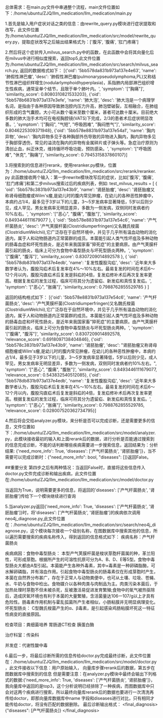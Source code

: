 总体需求：在main.py文件中串通整个流程，main文件位置如下：/home/ubuntu/ZJQ/llm_medication/llm_medication/main.py

1.首先是输入用户症状对话之类的信息：由rewrite_query.py模块进行症状提取和改写，此文件位置为:/home/ubuntu/ZJQ/llm_medication/llm_medication/src/model/rewrite_query.py，提取症状改写之后输出结果格式为：['腹泻', '腹痛', '肛门疼痛']

2.然后将这个症状传入milvus_search.py中的函数，在此函数中会将其向量化后在milvus中进行相似度搜索，返回top5,此文件位置为:/home/ubuntu/ZJQ/llm_medication/llm_medication/src/search/milvus_search.py, 返回的数据格式如下：
[{'oid': '5bb578da831b973a137e4e63', 'name': '肺假性淋巴瘤', 'desc': '肺假性淋巴瘤(pulmonarypseudolymphoma,PL)又称结节性淋巴组织样增生(nodularlymphoidhyperplasia)，系指肺内局部淋巴组织增生性疾病，通常呈单个结节，且限于单个肺叶内。', 'symptom': '["胸痛"]', 'similarity_score': 0.8080310821533203}, {'oid': '5bb578b6831b973a137e3efe', 'name': '肺大泡', 'desc': '肺大泡是一个病理学名词，是指由于各种原因导致肺泡腔内压力升高，肺泡壁破裂，互相融合，在肺组织形成的含气囊腔。大小可从数个毫米至数个厘米，甚者可达数十厘米。目前绝大多数的肺大泡手术均可在电视胸腔镜(VATS)下完成，2/3的患者术后症状明显改善。', 'symptom': '["胸闷", "气短", "呼吸困难", "胸闷憋气"]', 'similarity_score': 0.8046225309371948}, {'oid': '5bb578e8831b973a137e54a1', 'name': '胸内异物', 'desc': '胸内异物多见于各种胸部外伤导致的异物进入胸内，胸内异物多见于胸部穿透伤，常见的溢流在胸内的异物有金属碎片或子弹头等。急症治疗原则为清创止血，纠正休克，维持循环呼吸功能，预防感染。', 'symptom': '["呼吸困难", "休克", "胸痛"]', 'similarity_score': 0.7945315837860107}]

3.将搜索到的信息进行rerank，使用reranker.py模块，位置为：/home/ubuntu/ZJQ/llm_medication/llm_medication/src/rerank/reranker.py
此函数接收两个输入：第一步rewrite模块改写后的症状，比如['腹泻', '腹痛', '肛门疼痛']和第二步milvus搜索过后的疾病列表，例如:
test_milvus_results = [
    {
        'oid': '5bb578c3831b973a137e43b9', 
        'name': '肾胚胎瘤', 
        'desc': '肾胚胎瘤又称肾母细胞瘤或Wilm\'s瘤,是幼儿时的腹内常见肿瘤，在幼儿的各种恶性肿瘤中，本病约占1/4，最多见于3岁以下的儿童，3～5岁发病率显著降低，5岁以后则少见，成人罕见，男女发病率无明显差异，多数为一侧发病，双侧同时发病者约10%左右。', 
        'symptom': '["恶心", "腹痛", "腹胀"]', 
        'similarity_score': 0.8493446111679077
    }, 
    {
        'oid': '5bb578e8831b973a137e54c6', 
        'name': '产气杆菌肠炎', 
        'desc': '产气荚膜杆菌(Clostridiumperfringen)又名魏氏梭菌(ClostridiumWelchii),它广泛存在于自然环境中，并见于几乎所有温血动物的消化道内，属于人和动物肠道内正常菌群的成员。本菌能引起人类气性坏疽及多种动物的肠毒血症和坏死性肠炎，是近年来我国家畜"猝死症"的主要病原。由产气荚膜杆菌引起的肠炎，临床上可分为食物中毒型肠炎与坏死型肠炎两种。', 
        'symptom': '["腹痛", "腹泻"]', 
        'similarity_score': 0.8307209014892578
    }, 
    {
        'oid': '5bb578db831b973a137e4edb', 
        'name': '复发性腹股沟疝', 
        'desc': '近年来大多数学者认为，腹股沟疝术后复发率在4%～10%左右。最易复发的时间在术后6～12个月以内，腹股沟直疝术后复发是斜疝的4倍，复发疝修补术后再次复发率更高。根据复发疝的发生过程，临床可将其分为遗留疝、新发疝和真性复发疝。', 
        'symptom': '["恶心", "胀痛"]', 
        'similarity_score': 0.7988762855529785
    }
]

返回的结构格式如下：
[{'oid': '5bb578e8831b973a137e54c6', 'name': '产气杆菌肠炎', 'desc': '产气荚膜杆菌(Clostridiumperfringen)又名魏氏梭菌(ClostridiumWelchii),它广泛存在于自然环境中，并见于几乎所有温血动物的消化道内，属于人和动物肠道内正常菌群的成员。本菌能引起人类气性坏疽及多种动物的肠毒血症和坏死性肠炎，是近年来我国家畜"猝死症"的主要病原。由产气荚膜杆菌引起的肠炎，临床上可分为食物中毒型肠炎与坏死型肠炎两种。', 'symptom': '["腹痛", "腹泻"]', 'similarity_score': 0.8307209014892578, 'relevance_score': 0.6918097138404846}, {'oid': '5bb578c3831b973a137e43b9', 'name': '肾胚胎瘤', 'desc': "肾胚胎瘤又称肾母细胞瘤或Wilm's瘤,是幼儿时的腹内常见肿瘤，在幼儿的各种恶性肿瘤中，本病约占1/4，最多见于3岁以下的儿童，3～5岁发病率显著降低，5岁以后则少见，成人罕见，男女发病率无明显差异，多数为一侧发病，双侧同时发病者约10%左右。", 'symptom': '["恶心", "腹痛", "腹胀"]', 'similarity_score': 0.8493446111679077, 'relevance_score': 0.543832540512085}, {'oid': '5bb578db831b973a137e4edb', 'name': '复发性腹股沟疝', 'desc': '近年来大多数学者认为，腹股沟疝术后复发率在4%～10%左右。最易复发的时间在术后6～12个月以内，腹股沟直疝术后复发是斜疝的4倍，复发疝修补术后再次复发率更高。根据复发疝的发生过程，临床可将其分为遗留疝、新发疝和真性复发疝。', 'symptom': '["恶心", "胀痛"]', 'similarity_score': 0.7988762855529785, 'relevance_score': 0.028007520362734795}]


4.然后将会交给analyzer.py模块，来分析是否可以完成诊断，还是需要更多的信息，文件位置如下：/home/ubuntu/ZJQ/llm_medication/llm_medication/src/model/analyzer.py，此模块接收最初的输入和上面rerank后的数据，进行分析是否能通过搜索到的信息完成诊断，不能的话判断哪些疾病需要进一步搜索信息，返回结果为：分析结果: {'need_more_info': True, 'diseases': ['产气杆菌肠炎', '肾胚胎瘤']}，当不需要可以完成诊断时：{"need_more_info": bool, "diseases": []}返回False。

##重要分支
第四步之后有两种情况：当返回False时，直接将这些信息传入doctor.py文件完成诊断和输出疾病，此文件位置在:/home/ubuntu/ZJQ/llm_medication/llm_medication/src/model/doctor.py

当返回为True，说明需要更多的信息，将返回的'diseases': ['产气杆菌肠炎', '肾胚胎瘤']传给下一个模块继续进行查询

5.当analyzer.py返回{'need_more_info': True, 'diseases': ['产气杆菌肠炎', '肾胚胎瘤']}时，将'diseases': ['产气杆菌肠炎', '肾胚胎瘤']的疾病依次调用neo4j_diagnose.py,此文件位置在：/home/ubuntu/ZJQ/llm_medication/llm_medication/src/search/neo4j_diagnose.py，这个模块每次接收一个级别名称，在图数据库中搜索其他的信息，所以遍历需要搜索的疾病名称传入，得到返回的信息格式如下：
疾病名称：产气杆菌肠炎

疾病病因：食物中毒型肠炎：
本型产气荚膜杆菌是梭状芽胞杆菌属的种，革兰阳性，可形成芽胞。根据所产生的可溶性抗原可分为A、B、D、E等5型。食物中毒型肠炎大都由A型引起。本菌能产生各种外毒素，其中×毒素是一种卵磷脂酶，可水解卵磷脂，并有溶血作用。引起食物中毒型肠炎的肠毒素仅在形成芽胞时产生，本菌在自然界分布甚广，存在于正常人与动物粪便中，也可从土壤、垃圾、苍蝇、水、牛奶与食物中检出。食物媒介以各种肉类与肉制品为主。肉类污染本菌后，于加热处理时芽胞不但未被杀死，反被激活易促进发育繁殖;食物中的氧气被热驱除后，造成厌氧环境也有利于本菌的大量繁殖，含活菌量达106一107/g以上才具有危险性。肠毒素作用机制与霍乱弧菌所产生者相似，小肠粘膜并无明显病理变化。
坏死型肠炎：
C型魏氏梭菌产生的α、β毒素，是引起感染鸡肠粘膜坏死这一特征性病变的直接原因。

检查项目：粪细菌培养 胃肠道CT检查 胰蛋白酶

治疗科室：传染科

并发症：代谢性酸中毒


6.最后一步，将最后诊断所需的信息传给doctor.py完成最终诊断，此文件位置在：/home/ubuntu/ZJQ/llm_medication/llm_medication/src/model/doctor.py，此文件接收以下信息：用户原始输入， 向量库步骤rerank后的数据，第五步在图数据库中搜索到的信息
但是需要注意：在analyzer.py模块中最终会输出下列格式的数据:{'need_more_info': True, 'diseases': ['产气杆菌肠炎', '肾胚胎瘤']}，我向量库中返回的是top3，这个分析说明已经排除了一种疾病，而图数据库中只会对这两个疾病进行搜索，所以最终向量库rerank后的数据也要进行一次清洗再传给doctor，即那向量库数据库中name 字段和diseases进行对比，只有相同才能传给doctor，将没有匹配的数据删除。
最后诊断输出格式：
<final_diagnosis>
{"diseases": [产气杆菌肠炎]}
</final_diagnosis>





